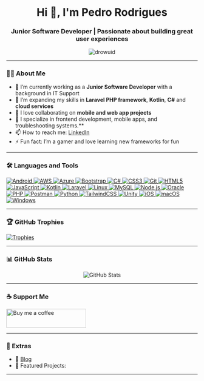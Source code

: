 <h1 align="center">Hi 👋, I'm Pedro Rodrigues</h1>
<h3 align="center">Junior Software Developer | Passionate about building great user experiences</h3>

<p align="center">
  <img src="https://komarev.com/ghpvc/?username=drowuid&label=Profile%20views&color=0e75b6&style=flat" alt="drowuid" />
</p>

---

### 🧑‍💻 About Me

- 🔭 I’m currently working as a **Junior Software Developer** with a background in IT Support  
- 🌱 I’m expanding my skills in **Laravel PHP framework**, **Kotlin**, **C#** and **cloud services**  
- 👯 I love collaborating on **mobile and web app projects**  
- 💬 I specialize in frontend development, mobile apps, and troubleshooting systems.**  
- 📫 How to reach me: [LinkedIn](https://linkedin.com/in/pedrorod1988)  
- ⚡ Fun fact: I’m a gamer and love learning new frameworks for fun

---

### 🛠️ Languages and Tools

<p align="left">
  <a href="https://developer.android.com" target="_blank" rel="noreferrer">
    <img src="https://img.shields.io/badge/Android-3DDC84?style=for-the-badge&logo=android&logoColor=white" alt="Android" />
  </a>
  <a href="https://aws.amazon.com" target="_blank" rel="noreferrer">
    <img src="https://img.shields.io/badge/AWS-232F3E?style=for-the-badge&logo=amazon-aws&logoColor=white" alt="AWS" />
  </a>
  <a href="https://azure.microsoft.com/en-in/" target="_blank" rel="noreferrer">
    <img src="https://img.shields.io/badge/Azure-0078D4?style=for-the-badge&logo=microsoft-azure&logoColor=white" alt="Azure" />
  </a>
  <a href="https://getbootstrap.com" target="_blank" rel="noreferrer">
    <img src="https://img.shields.io/badge/Bootstrap-7952B3?style=for-the-badge&logo=bootstrap&logoColor=white" alt="Bootstrap" />
  </a>
  <a href="https://www.w3schools.com/cs/" target="_blank" rel="noreferrer">
    <img src="https://img.shields.io/badge/C%23-239120?style=for-the-badge&logo=c-sharp&logoColor=white" alt="C#" />
  </a>
  <a href="https://www.w3schools.com/css/" target="_blank" rel="noreferrer">
    <img src="https://img.shields.io/badge/CSS3-1572B6?style=for-the-badge&logo=css3&logoColor=white" alt="CSS3" />
  </a>
  <a href="https://git-scm.com/" target="_blank" rel="noreferrer">
    <img src="https://img.shields.io/badge/Git-F05032?style=for-the-badge&logo=git&logoColor=white" alt="Git" />
  </a>
  <a href="https://www.w3.org/html/" target="_blank" rel="noreferrer">
    <img src="https://img.shields.io/badge/HTML5-E34F26?style=for-the-badge&logo=html5&logoColor=white" alt="HTML5" />
  </a>
  <a href="https://developer.mozilla.org/en-US/docs/Web/JavaScript" target="_blank" rel="noreferrer">
    <img src="https://img.shields.io/badge/JavaScript-F7DF1E?style=for-the-badge&logo=javascript&logoColor=black" alt="JavaScript" />
  </a>
  <a href="https://kotlinlang.org" target="_blank" rel="noreferrer">
    <img src="https://img.shields.io/badge/Kotlin-7F52FF?style=for-the-badge&logo=kotlin&logoColor=white" alt="Kotlin" />
  </a>
  <a href="https://laravel.com/" target="_blank" rel="noreferrer">
    <img src="https://img.shields.io/badge/Laravel-FF2D20?style=for-the-badge&logo=laravel&logoColor=white" alt="Laravel" />
  </a>
  <a href="https://www.linux.org/" target="_blank" rel="noreferrer">
    <img src="https://img.shields.io/badge/Linux-FCC624?style=for-the-badge&logo=linux&logoColor=black" alt="Linux" />
  </a>
  <a href="https://www.mysql.com/" target="_blank" rel="noreferrer">
    <img src="https://img.shields.io/badge/MySQL-4479A1?style=for-the-badge&logo=mysql&logoColor=white" alt="MySQL" />
  </a>
  <a href="https://nodejs.org" target="_blank" rel="noreferrer">
    <img src="https://img.shields.io/badge/Node.js-339933?style=for-the-badge&logo=node.js&logoColor=white" alt="Node.js" />
  </a>
  <a href="https://www.oracle.com/" target="_blank" rel="noreferrer">
    <img src="https://img.shields.io/badge/Oracle-F80000?style=for-the-badge&logo=oracle&logoColor=white" alt="Oracle" />
  </a>
  <a href="https://www.php.net" target="_blank" rel="noreferrer">
    <img src="https://img.shields.io/badge/PHP-777BB4?style=for-the-badge&logo=php&logoColor=white" alt="PHP" />
  </a>
  <a href="https://postman.com" target="_blank" rel="noreferrer">
    <img src="https://img.shields.io/badge/Postman-FF6C37?style=for-the-badge&logo=postman&logoColor=white" alt="Postman" />
  </a>
  <a href="https://www.python.org" target="_blank" rel="noreferrer">
    <img src="https://img.shields.io/badge/Python-3776AB?style=for-the-badge&logo=python&logoColor=white" alt="Python" />
  </a>
  <a href="https://tailwindcss.com/" target="_blank" rel="noreferrer">
    <img src="https://img.shields.io/badge/TailwindCSS-06B6D4?style=for-the-badge&logo=tailwindcss&logoColor=white" alt="TailwindCSS" />
  </a>
  <a href="https://unity.com/" target="_blank" rel="noreferrer">
    <img src="https://img.shields.io/badge/Unity-FFFFFF?style=for-the-badge&logo=unity&logoColor=black" alt="Unity" />
  </a>
  <a href="https://developer.apple.com/ios/" target="_blank" rel="noreferrer">
  <img src="https://img.shields.io/badge/iOS-000000?style=for-the-badge&logo=ios&logoColor=white" alt="iOS" />
</a>
<a href="https://developer.apple.com/macos/" target="_blank" rel="noreferrer">
  <img src="https://img.shields.io/badge/macOS-000000?style=for-the-badge&logo=macos&logoColor=white" alt="macOS" />
</a>
<a href="https://www.microsoft.com/windows/" target="_blank" rel="noreferrer">
  <img src="https://img.shields.io/badge/Windows-0078D6?style=for-the-badge&logo=windows&logoColor=white" alt="Windows" />
</a>
</p>

---

### 🏆 GitHub Trophies

<p align="left"> 
  <a href="https://github.com/ryo-ma/github-profile-trophy">
    <img src="https://github-profile-trophy.vercel.app/?username=drowuid&theme=flat&no-frame=true&title=MultiLanguage,Commits,Repositories,Followers" alt="Trophies" />
  </a> 
</p>

---

### 📊 GitHub Stats

<p align="center">
  <img src="https://github-readme-stats.vercel.app/api?username=drowuid&show_icons=true&locale=en" alt="GitHub Stats" />
</p>

---

### ☕ Support Me

<p>
  <a href="https://ko-fi.com/pedrorod">
    <img src="https://cdn.ko-fi.com/cdn/kofi3.png?v=3" height="50" width="210" alt="Buy me a coffee" />
  </a>
</p>


---

### 🔗 Extras 

- 📝 [Blog](https://your-blog-link.com)  
- 🚀 Featured Projects:  

---

